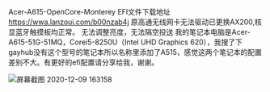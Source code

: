 
Acer-A615-OpenCore-Monterey EFI文件下载地址 https://wwa.lanzoui.com/b00nzab4j 
原高通无线网卡无法驱动已更换AX200,核显蓝牙触摸板均正常。
无法调整亮度，无法隔空投送
我的笔记本电脑是Acer-A615-51G-51MQ，Corei5-8250U（Intel UHD Graphics 620），我搜了下gayhub没有这个型号的笔记本所以名称里添加了A515，感觉这两个笔记本的配置差别不大。有更好的efi配置请分享给我，谢谢。

![屏幕截图 2020-12-09 163158](https://user-images.githubusercontent.com/67421836/129293568-424256ba-1b45-428f-8a57-f515ef3cb905.png)
